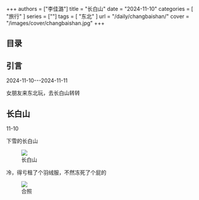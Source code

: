 +++
authors = ["李佳潞"]
title = "长白山"
date = "2024-11-10"
categories = [
    "旅行"
]
series = [""]
tags = [
    "东北"
]
url = "/daily/changbaishan/"
cover = "/images/cover/changbaishan.jpg"
+++
<!DOCTYPE html>
<html lang="zh-CN">
<head>
    <meta charset="UTF-8">
    <meta name="viewport" content="width=device-width, initial-scale=1.0">
    <link rel="stylesheet" href="/assets/css/styles.css">
    <script src="/assets/js/toc.js"></script>    
</head>
<body>
    <article>
        <nav>
            <h2>目录</h2>
            <ul id="toc">
                <!-- 目录项会在这里动态生成 -->
            </ul>
        </nav>
        <section>
            <h2>引言</h2>
            <p>2024-11-10---2024-11-11</p>
            <p>         女朋友来东北玩，去长白山转转</p>
        </section>
        <section>
            <h2>长白山</h2>
            <p>11-10 <i class="fas fa-snowflake"></i></p>
            <p>         下雪的长白山</p>
            <div class="container">
                <div class="image">
                    <figure>
                        <a data-fancybox="gallery" href="https://cdn.heirenlop.com/daily-record/changbaishan1.png">
    <img src="https://cdn.heirenlop.com/daily-record/changbaishan1.png" loading="lazy">
</a>
                        <figcaption>长白山</figcaption>
                    </figure>
                </div>
            </div>
        </section>
        <section>
            <p>         冷，得亏租了个羽绒服，不然冻死了个屁的</p>
            <div class="container">
                <div class="image">
                    <figure>
                        <a data-fancybox="gallery" href="https://cdn.heirenlop.com/daily-record/changbaishan2.png">
    <img src="https://cdn.heirenlop.com/daily-record/changbaishan2.png" loading="lazy">
</a>
                        <figcaption>合照</figcaption>
                    </figure>
                </div>
            </div>
        </section>
    </article>
</body>
</html>